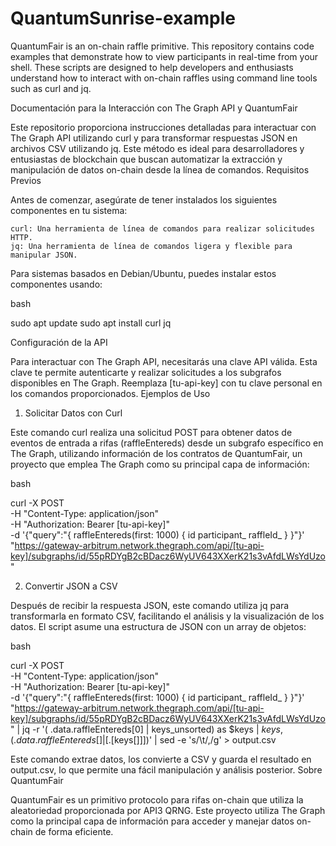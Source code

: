 # QuantumSunrise-example
QuantumFair is an on-chain raffle primitive. This repository contains code examples that demonstrate how to view participants in real-time from your shell. These scripts are designed to help developers and enthusiasts understand how to interact with on-chain raffles using command line tools such as curl and jq.


Documentación para la Interacción con The Graph API y QuantumFair

Este repositorio proporciona instrucciones detalladas para interactuar con The Graph API utilizando curl y para transformar respuestas JSON en archivos CSV utilizando jq. Este método es ideal para desarrolladores y entusiastas de blockchain que buscan automatizar la extracción y manipulación de datos on-chain desde la línea de comandos.
Requisitos Previos

Antes de comenzar, asegúrate de tener instalados los siguientes componentes en tu sistema:

    curl: Una herramienta de línea de comandos para realizar solicitudes HTTP.
    jq: Una herramienta de línea de comandos ligera y flexible para manipular JSON.

Para sistemas basados en Debian/Ubuntu, puedes instalar estos componentes usando:

bash

sudo apt update
sudo apt install curl jq

Configuración de la API

Para interactuar con The Graph API, necesitarás una clave API válida. Esta clave te permite autenticarte y realizar solicitudes a los subgrafos disponibles en The Graph. Reemplaza [tu-api-key] con tu clave personal en los comandos proporcionados.
Ejemplos de Uso
1. Solicitar Datos con Curl

Este comando curl realiza una solicitud POST para obtener datos de eventos de entrada a rifas (raffleEntereds) desde un subgrafo específico en The Graph, utilizando información de los contratos de QuantumFair, un proyecto que emplea The Graph como su principal capa de información:

bash

curl -X POST \
  -H "Content-Type: application/json" \
  -H "Authorization: Bearer [tu-api-key]" \
  -d '{"query":"{ raffleEntereds(first: 1000) { id participant_ raffleId_ } }"}' \
  "https://gateway-arbitrum.network.thegraph.com/api/[tu-api-key]/subgraphs/id/55pRDYgB2cBDacz6WyUV643XXerK21s3vAfdLWsYdUzo"

2. Convertir JSON a CSV

Después de recibir la respuesta JSON, este comando utiliza jq para transformarla en formato CSV, facilitando el análisis y la visualización de los datos. El script asume una estructura de JSON con un array de objetos:

bash

curl -X POST \
  -H "Content-Type: application/json" \
  -H "Authorization: Bearer [tu-api-key]" \
  -d '{"query":"{ raffleEntereds(first: 1000) { id participant_ raffleId_ } }"}' \
  "https://gateway-arbitrum.network.thegraph.com/api/[tu-api-key]/subgraphs/id/55pRDYgB2cBDacz6WyUV643XXerK21s3vAfdLWsYdUzo" | jq -r '( .data.raffleEntereds[0] | keys_unsorted) as $keys | $keys, (.data.raffleEntereds[] | [.[$keys[]]])' | sed -e 's/\t/,/g' > output.csv

Este comando extrae datos, los convierte a CSV y guarda el resultado en output.csv, lo que permite una fácil manipulación y análisis posterior.
Sobre QuantumFair

QuantumFair es un primitivo protocolo para rifas on-chain que utiliza la aleatoriedad proporcionada por API3 QRNG. Este proyecto utiliza The Graph como la principal capa de información para acceder y manejar datos on-chain de forma eficiente.
